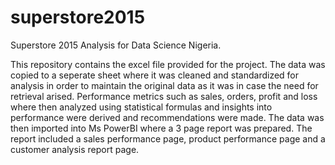 # superstore2015
Superstore 2015 Analysis for Data Science Nigeria.

This repository contains the excel file provided for the project. The data was copied to a seperate sheet where it was cleaned and standardized for analysis in order to maintain the original data as it was in case the need for retrieval arised. Performance metrics such as sales, orders, profit and loss where then analyzed using statistical formulas and insights into performance were derived and recommendations were made.
The data was then imported into Ms PowerBI where a 3 page report was prepared. The report included a sales performance page, product performance page and a customer analysis report page. 
